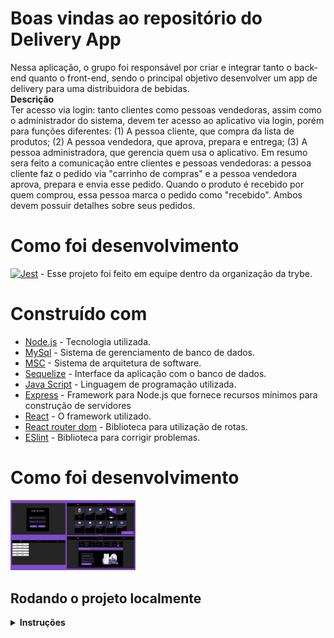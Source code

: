 # Boas vindas ao repositório do Delivery App

Nessa aplicação, o grupo foi responsável por criar e integrar tanto o back-end quanto o front-end, sendo o principal objetivo desenvolver um app de delivery para uma distribuidora de bebidas.<br>
<strong>Descrição</strong><br>
Ter acesso via login: tanto clientes como pessoas vendedoras, assim como o administrador do sistema, devem ter acesso ao aplicativo via login, porém para funções diferentes: (1) A pessoa cliente, que compra da lista de produtos; (2) A pessoa vendedora, que aprova, prepara e entrega; (3) A pessoa administradora, que gerencia quem usa o aplicativo.
Em resumo sera feito a comunicação entre clientes e pessoas vendedoras: a pessoa cliente faz o pedido via "carrinho de compras" e a pessoa vendedora aprova, prepara e envia esse pedido. Quando o produto é recebido por quem comprou, essa pessoa marca o pedido como "recebido". Ambos devem possuir detalhes sobre seus pedidos.

# Como foi desenvolvimento

<a href="https://www.betrybe.com/" target="blanck" ><img src="https://blog.betrybe.com/wp-content/uploads/2021/11/51808343.png" width="33" height="33" alt="Jest" /></a> - Esse projeto foi feito em equipe dentro da organização da trybe.

# Construído com

- <a href="https://nodejs.org/en/" target="blanck" >Node.js</a> - Tecnologia utilizada.
- <a href="https://www.mysql.com/" target="blanck" >MySql</a> - Sistema de gerenciamento de banco de dados.
- <a href="https://www.devmedia.com.br/arquitetura-de-software-desenvolvimento-orientado-para-arquitetura/8033" target="blanck" >MSC</a> - Sistema de arquitetura de software.
- <a href="https://sequelize.org/" target="blanck" >Sequelize</a> - Interface da aplicação com o banco de dados.
- <a href="https://www.typescriptlang.org/" target="blanck" >Java Script</a> - Linguagem de programação utilizada.
- <a href="https://expressjs.com/pt-br/" target="blanck" >Express</a> - Framework para Node.js que fornece recursos mínimos para construção de servidores
- <a href="https://pt-br.reactjs.org/" target="blanck" >React</a> - O framework utilizado.
- <a href="https://v5.reactrouter.com/web/guides/quick-start" target="blanck" >React router dom</a> - Biblioteca para utilização de rotas.
- <a href="https://eslint.org/" target="blanck" >ESlint</a> - Biblioteca para corrigir problemas.

# Como foi desenvolvimento

<img src="https://raw.githubusercontent.com/LucasBelgamann/delivery_app/main/deliveryApp.jpg" alt="foto-do-projeto" width="200px" heigth="100px" />

## Rodando o projeto localmente

<details>
  <summary>
    <strong>Instruções</strong>
  </summary><br>
<h3>1. Faça o git clone na sua máquina e entre no diretório:</h3><br>

 - Lembre-se de clonar o repositório no diretório desejado na sua máquina!<br>
 `git git@github.com:LucasBelgamann/delivery_app.git`<br>
 `cd delivery_app`<br>

 - Após isso rode o seguinte comanda para iniciar um container MySql!<br>
 `docker run --name mysql-docker -e MYSQL_ROOT_PASSWORD=password -d -p 3306:3306 mysql`
 - Executar um `npm install` na raiz do projeto, e por fim os seguintes comandos para iniciar o projeto!<br>
 `cd back-end`<br>
 `npm run dev`<br>
 `cd front-end`<br>
 `npm start`<br>
 </details>
